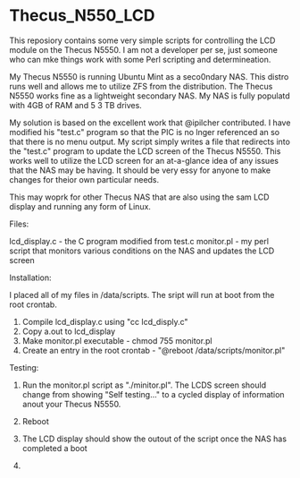 # Thecus_N550_LCD
This reposiory contains some very simple scripts for controlling the LCD module on the Thecus N5550.  I am not a developer per se, just someone who can mke things work with some Perl scripting and determineation.

My Thecus N5550 is running Ubuntu Mint as a seco0ndary NAS.  This distro runs well and allows me to utilize ZFS from the distribution.  The Thecus N5550 works fine as a lightweight secondary NAS.  My NAS is fully populatd with 4GB of RAM and 5 3 TB drives.

My solution is based on the excellent work that @ipilcher contributed.  I have modified his "test.c" program so that the PIC is no lnger referenced an so that there is no menu output.  My script simply writes a file that redirects into the "test.c" program to update the LCD screen of the Thecus N5550.  This works well to utilize the LCD screen for an at-a-glance idea of any issues that the NAS may be having.  It should be very essy for anyone to make changes for theior own particular needs.

This may woprk for other Thecus NAS that are also using the sam LCD display and running any form of Linux.

Files:

lcd_display.c - the C program modified from test.c
monitor.pl - my perl script that monitors various conditions on the NAS and updates the LCD screen

Installation:

I placed all of my files in /data/scripts.  The sript will run at boot from the root crontab.

1) Compile lcd_display.c using "cc lcd_disply.c"
2) Copy a.out to lcd_display
3) Make monitor.pl executable - chmod 755 monitor.pl
4) Create an entry in the root crontab - "@reboot /data/scripts/monitor.pl"

Testing:

1) Run the monitor.pl script as "./minitor.pl".  The LCDS screen should change from showing "Self testing..." to a cycled display of information anout your Thecus N5550.
2) Reboot
3) The LCD display should show the outout of the script once the NAS has completed a boot

4) 



